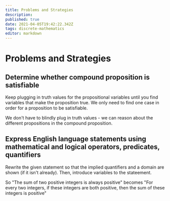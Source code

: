 ```yaml
---
title: Problems and Strategies
description: 
published: true
date: 2021-04-05T19:42:22.342Z
tags: discrete-mathematics
editor: markdown
---
```


# Problems and Strategies
## Determine whether compound proposition is satisfiable
Keep plugging in truth values for the propositional variables until you find variables that make the proposition true. We only need to find one case in order for a proposition to be satisfiable. 

We don't have to blindly plug in truth values - we can reason about the different propositions in the compound proposition. 

## Express English language statements using mathematical and logical operators, predicates, quantifiers
Rewrite the given statement so that the implied quantifiers and a domain are shown (if it isn't already). Then, introduce variables to the stateement. 

So "The sum of two positive integers is always positive" becomes "For every two integers, if these integers are both positive, then the sum of these integers is positive"